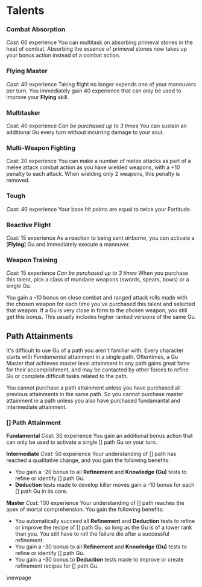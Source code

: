 # Talents

### Combat Absorption
*Cost:* 60 experience
You can multitask on absorbing primeval stones in the heat of combat. Absorbing the essence of primeval stones now takes up your bonus action instead of a combat action.

### Flying Master
*Cost:* 40 experience
Taking flight no longer expends one of your maneuvers per turn. You immediately gain 40 experience that can only be used to improve your **Flying** skill.

### Multitasker
*Cost:* 40 experience
*Can be purchased up to 3 times*
You can sustain an additional Gu every turn without incurring damage to your soul.

### Multi-Weapon Fighting
*Cost:* 20 experience
You can make a number of melee attacks as part of a melee attack combat action as you have wielded weapons, with a +10 penalty to each attack. When wielding only 2 weapons, this penalty is removed.

### Tough
*Cost:* 40 experience
Your base hit points are equal to twice your Fortitude.

### Reactive Flight
*Cost:* 15 experience
As a reaction to being sent *airborne*, you can activate a [**Flying**] Gu and immediately execute a maneuver.

### Weapon Training
*Cost:* 15 experience
*Can be purchased up to 3 times*
When you purchase this talent, pick a class of mundane weapons (swords, spears, bows) or a single Gu.

You gain a -10 bonus on close combat and ranged attack rolls made with the chosen weapon for each time you've purchased this talent and selected that weapon.
If a Gu is very close in form to the chosen weapon, you still get this bonus. This usually includes higher ranked versions of the same Gu.

## Path Attainments
It's difficult to use Gu of a path you aren't familiar with. Every character starts with *Fundamental* attainment in a single path. Oftentimes, a Gu Master that achieves master level attainment in any path gains great fame for their accomplishment, and may be contacted by other forces to refine Gu or complete difficult tasks related to the path.

You cannot purchase a path attainment unless you have purchased all previous attainments in the same path. So you cannot purchase master attainment in a path unless you also have purchased fundamantal and intermediate attainment.

### [] Path Attainment

**Fundamental**
*Cost:* 30 experience
You gain an additional bonus action that can only be used to activate a single [] path Gu on your turn.

**Intermediate**
*Cost:* 50 experience
Your understanding of [] path has reached a qualitative change, and you gain the following benefits:

- You gain a -20 bonus to all **Refinement** and **Knowledge (Gu)** tests to refine or identify [] path Gu.
- **Deduction** tests made to develop killer moves gain a -10 bonus for each [] path Gu in its core.

**Master**
*Cost:* 100 experience
Your understanding of [] path reaches the apex of mortal comprehension. You gain the following benefits:

- You automatically succeed all **Refinement** and **Deduction** tests to refine or improve the recipe of [] path Gu, so long as the Gu is of a lower rank than you. You still have to roll the failure die after a successful refinement.
- You gain a -30 bonus to all **Refinement** and **Knowledge (Gu)** tests to refine or identify [] path Gu.
- You gain a -30 bonus to **Deduction** tests made to improve or create refinement recipes for [] path Gu.

\newpage